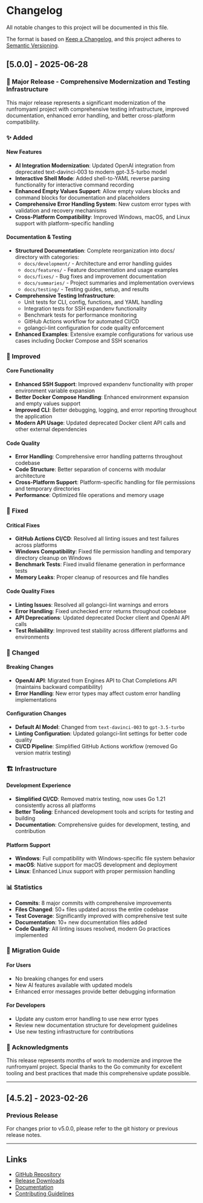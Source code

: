 # Changelog

All notable changes to this project will be documented in this file.

The format is based on [Keep a Changelog](https://keepachangelog.com/en/1.0.0/),
and this project adheres to [Semantic Versioning](https://semver.org/spec/v2.0.0.html).

## [5.0.0] - 2025-06-28

### 🎉 Major Release - Comprehensive Modernization and Testing Infrastructure

This major release represents a significant modernization of the runfromyaml project with comprehensive testing infrastructure, improved documentation, enhanced error handling, and better cross-platform compatibility.

### ✨ Added

#### **New Features**
- **AI Integration Modernization**: Updated OpenAI integration from deprecated text-davinci-003 to modern gpt-3.5-turbo model
- **Interactive Shell Mode**: Added shell-to-YAML reverse parsing functionality for interactive command recording
- **Enhanced Empty Values Support**: Allow empty values blocks and command blocks for documentation and placeholders
- **Comprehensive Error Handling System**: New custom error types with validation and recovery mechanisms
- **Cross-Platform Compatibility**: Improved Windows, macOS, and Linux support with platform-specific handling

#### **Documentation & Testing**
- **Structured Documentation**: Complete reorganization into docs/ directory with categories:
  - `docs/development/` - Architecture and error handling guides
  - `docs/features/` - Feature documentation and usage examples
  - `docs/fixes/` - Bug fixes and improvement documentation
  - `docs/summaries/` - Project summaries and implementation overviews
  - `docs/testing/` - Testing guides, setup, and results
- **Comprehensive Testing Infrastructure**:
  - Unit tests for CLI, config, functions, and YAML handling
  - Integration tests for SSH expandenv functionality
  - Benchmark tests for performance monitoring
  - GitHub Actions workflow for automated CI/CD
  - golangci-lint configuration for code quality enforcement
- **Enhanced Examples**: Extensive example configurations for various use cases including Docker Compose and SSH scenarios

### 🔧 Improved

#### **Core Functionality**
- **Enhanced SSH Support**: Improved expandenv functionality with proper environment variable expansion
- **Better Docker Compose Handling**: Enhanced environment expansion and empty values support
- **Improved CLI**: Better debugging, logging, and error reporting throughout the application
- **Modern API Usage**: Updated deprecated Docker client API calls and other external dependencies

#### **Code Quality**
- **Error Handling**: Comprehensive error handling patterns throughout codebase
- **Code Structure**: Better separation of concerns with modular architecture
- **Cross-Platform Support**: Platform-specific handling for file permissions and temporary directories
- **Performance**: Optimized file operations and memory usage

### 🐛 Fixed

#### **Critical Fixes**
- **GitHub Actions CI/CD**: Resolved all linting issues and test failures across platforms
- **Windows Compatibility**: Fixed file permission handling and temporary directory cleanup on Windows
- **Benchmark Tests**: Fixed invalid filename generation in performance tests
- **Memory Leaks**: Proper cleanup of resources and file handles

#### **Code Quality Fixes**
- **Linting Issues**: Resolved all golangci-lint warnings and errors
- **Error Handling**: Fixed unchecked error returns throughout codebase
- **API Deprecations**: Updated deprecated Docker client and OpenAI API calls
- **Test Reliability**: Improved test stability across different platforms and environments

### 🔄 Changed

#### **Breaking Changes**
- **OpenAI API**: Migrated from Engines API to Chat Completions API (maintains backward compatibility)
- **Error Handling**: New error types may affect custom error handling implementations

#### **Configuration Changes**
- **Default AI Model**: Changed from `text-davinci-003` to `gpt-3.5-turbo`
- **Linting Configuration**: Updated golangci-lint settings for better code quality
- **CI/CD Pipeline**: Simplified GitHub Actions workflow (removed Go version matrix testing)

### 🏗️ Infrastructure

#### **Development Experience**
- **Simplified CI/CD**: Removed matrix testing, now uses Go 1.21 consistently across all platforms
- **Better Tooling**: Enhanced development tools and scripts for testing and building
- **Documentation**: Comprehensive guides for development, testing, and contribution

#### **Platform Support**
- **Windows**: Full compatibility with Windows-specific file system behavior
- **macOS**: Native support for macOS development and deployment
- **Linux**: Enhanced Linux support with proper permission handling

### 📊 Statistics
- **Commits**: 8 major commits with comprehensive improvements
- **Files Changed**: 50+ files updated across the entire codebase
- **Test Coverage**: Significantly improved with comprehensive test suite
- **Documentation**: 10+ new documentation files added
- **Code Quality**: All linting issues resolved, modern Go practices implemented

### 🚀 Migration Guide

#### **For Users**
- No breaking changes for end users
- New AI features available with updated models
- Enhanced error messages provide better debugging information

#### **For Developers**
- Update any custom error handling to use new error types
- Review new documentation structure for development guidelines
- Use new testing infrastructure for contributions

### 🙏 Acknowledgments
This release represents months of work to modernize and improve the runfromyaml project. Special thanks to the Go community for excellent tooling and best practices that made this comprehensive update possible.

---

## [4.5.2] - 2023-02-26

### Previous Release
For changes prior to v5.0.0, please refer to the git history or previous release notes.

---

## Links
- [GitHub Repository](https://github.com/lanixx-hh/runfromyaml)
- [Release Downloads](https://github.com/lanixx-hh/runfromyaml/releases)
- [Documentation](docs/README.md)
- [Contributing Guidelines](docs/development/ARCHITECTURE.md)
